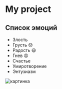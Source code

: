 # My project
## Список эмоций
* Злость
* Грусть :disappointed:
* Радость :smiley:
* Гнев :rage:
* Счастье
* Умиротворение
* Энтузиазм

![картинка](https://st.depositphotos.com/1005145/2341/i/600/depositphotos_23418410-stock-photo-pink-flowers-in-the-mountains.jpg)